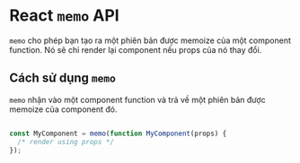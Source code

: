 # React `memo` API

`memo` cho phép bạn tạo ra một phiên bản được memoize của một component function. Nó sẽ chỉ render lại component nếu props của nó thay đổi.


## Cách sử dụng `memo`

`memo` nhận vào một component function và trả về một phiên bản được memoize của component đó.

```js

const MyComponent = memo(function MyComponent(props) {
  /* render using props */
});
```
